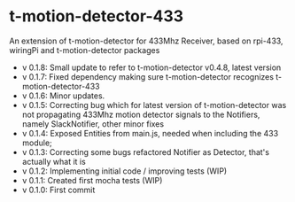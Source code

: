 # t-motion-detector-433
An extension of t-motion-detector for 433Mhz Receiver, based on rpi-433, wiringPi and t-motion-detector packages  
* v 0.1.8: Small update to refer to t-motion-detector v0.4.8, latest version
* v 0.1.7: Fixed dependency making sure t-motion-detector recognizes t-motion-detector-433
* v 0.1.6: Minor updates.
* v 0.1.5: Correcting bug which for latest version of t-motion-detector was not propagating 433Mhz motion detector signals to the Notifiers, namely SlackNotifier, other minor fixes
* v 0.1.4: Exposed Entities from main.js, needed when including the 433 module;
* v 0.1.3: Correcting some bugs refactored Notifier as Detector, that's actually what it is
* v 0.1.2: Implementing initial code / improving tests (WIP)
* v 0.1.1: Created first mocha tests (WIP)
* v 0.1.0: First commit
